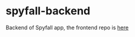 # spyfall-backend
Backend of Spyfall app, the frontend repo is [here](https://github.com/mhmdtshref/spyfall-frontend/)
